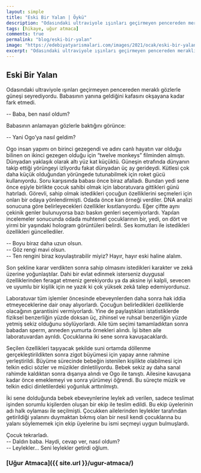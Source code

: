 ```yaml
---
layout: simple
title: "Eski Bir Yalan | Öykü"
description: "Odasındaki ultraviyole ışınları geçirmeyen pencereden meraklı gözlerle güneşi seyrediyordu."
tags: [hikaye, uğur atmaca]
comments: true
permalink: "blog/eski-bir-yalan"
image: "https://edebiyatyarismalari.com/images/2021/ocak/eski-bir-yalan.jpg"
excerpt: "Odasındaki ultraviyole ışınları geçirmeyen pencereden meraklı gözlerle güneşi seyrediyordu."
---
```


## Eski Bir Yalan
Odasındaki ultraviyole ışınları geçirmeyen pencereden meraklı gözlerle güneşi seyrediyordu. Babasının yanına geldiğini kafasını okşayana kadar fark etmedi.  

-- Baba, ben nasıl oldum?  

Babasının anlamayan gözlerle baktığını görünce:  

-- Yani Ogo’ya nasıl geldim?  

Ogo insan yapımı on birinci gezegendi ve adını canlı hayatın var olduğu bilinen on ikinci gezegen olduğu için “twelve monkeys” filminden almıştı. Dünyadan yaklaşık olarak altı yüz kat küçüktü. Güneşin etrafında dünyanın takip ettiği yörüngeyi izliyordu fakat dünyadan üç ay gerideydi. Kütlesi çok daha küçük olduğundan yörüngede tutunabilmek için roket gücü kullanıyordu.
Soru karşısında babası önce biraz afalladı. Bundan yedi sene önce eşiyle birlikte çocuk sahibi olmak için laboratuvara gittikleri günü hatırladı. Görevli, sahip olmak istedikleri çocuğun özelliklerini seçmeleri için onları bir odaya yönlendirmişti. Odada önce kan örneği verdiler. DNA analizi sonucuna göre belirleyecekleri özellikler kısıtlanıyordu. Eğer çiftte aynı çekinik genler bulunuyorsa bazı baskın genleri seçemiyorlardı. Yapılan incelemeler sonucunda odada muhtemel çocuklarının bir, yedi, on dört ve yirmi bir yaşındaki hologram görüntüleri belirdi. Ses komutları ile istedikleri özellikleri güncellediler.  

-- Boyu biraz daha uzun olsun.  
-- Göz rengi mavi olsun.  
-- Ten rengini biraz koyulaştırabilir miyiz? Hayır, hayır eski haline alalım.  

Son şekline karar verdikten sonra sahip olmasını istedikleri karakter ve zekâ üzerine yoğunlaştılar. Dahi bir evlat edinmek isterseniz duygusal özelliklerinden feragat etmeniz gerekiyordu ya da aksine iyi kalpli, sevecen ve uyumlu bir kişilik için ne yazık ki çok yüksek zekâ talep edemiyordunuz.  

Laboratuvar tüm işlemler öncesinde ebeveynlerden daha sonra hak iddia etmeyeceklerine dair onay alıyorlardı. Çocuğun belirledikleri özelliklerde olacağının garantisini vermiyorlardı. Yine de paylaştıkları istatistiklerde fiziksel benzerliğin yüzde doksan üç, zihinsel ve ruhsal benzerliğin yüzde yetmiş sekiz olduğunu söylüyorlardı.
Aile tüm seçimi tamamladıktan sonra babadan sperm, anneden yumurta örnekleri alındı. İşi biten aile laboratuvardan ayrıldı. Çocuklarına iki sene sonra kavuşacaklardı.  

Seçilen özellikleri taşıyacak şekilde suni ortamda döllenme gerçekleştirildikten sonra zigot büyümesi için yapay anne rahmine yerleştirildi. Büyüme sürecinde bebeğin istenilen kişilikte olabilmesi için telkin edici sözler ve müzikler dinletiliyordu. Bebek sekiz ay daha sanal rahimde kaldıktan sonra dışarıya alındı ve Ogo ile tanıştı. Ailesine kavuşana kadar önce emeklemeyi ve sonra yürümeyi öğrendi. Bu süreçte müzik ve telkin edici dinletilerdeki yoğunluk arttırılmıştı.  

İki sene dolduğunda bebek ebeveynlerine leylek adı verilen, sadece teslimat işinden sorumlu kişilerden oluşan bir ekip ile teslim edildi. Bu ekip üyelerinin adı halk oylaması ile seçilmişti. Çocukken ailelerinden leylekler tarafından getirildiği yalanını duymaktan bıkmış olan bir nesil kendi çocuklarına bu yalanı söylememek için ekip üyelerine bu ismi seçmeyi uygun bulmuşlardı.  

Çocuk tekrarladı.  
-- Daldın baba. Haydi, cevap ver, nasıl oldum?  
-- Leylekler… Seni leylekler getirdi oğlum.  

### [Uğur Atmaca]({{ site.url }}/ugur-atmaca/)
